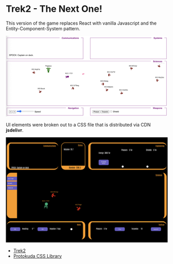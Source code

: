 # Trek2 - The Next One!

This version of the game replaces React with vanilla Javascript and the Entity-Component-System pattern.

![Trek2 UI Prototype](./prototype.png "UI Prototype")

UI elements were broken out to a CSS file that is distributed via CDN **jsdelivr**.

![Trek2 UI](./as-built.png "UI")

- [Trek2](https://dennisdunn.github.io/trek2/)
- [Protokuda CSS Library](https://dennisdunn.github.io/protokuda/)